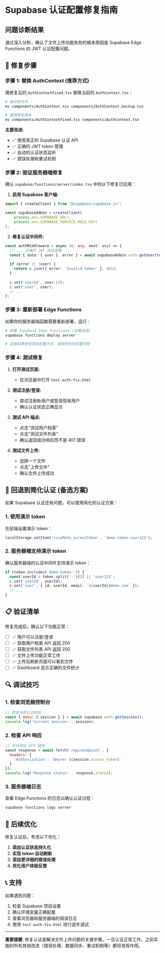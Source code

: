 # Supabase 认证配置修复指南

## 问题诊断结果
通过深入分析，确认了文件上传功能失败的根本原因是 Supabase Edge Functions 的 JWT 认证配置问题。

## 🔧 修复步骤

### 步骤 1: 替换 AuthContext (推荐方式)

用修复后的 `AuthContextFixed.tsx` 替换当前的 `AuthContext.tsx`：

```bash
# 备份原文件
mv components/AuthContext.tsx components/AuthContext.backup.tsx

# 使用修复版本
mv components/AuthContextFixed.tsx components/AuthContext.tsx
```

**主要改进:**
- ✅ 使用真正的 Supabase 认证 API
- ✅ 正确的 JWT token 管理
- ✅ 自动的认证状态监听
- ✅ 错误处理和重试机制

### 步骤 2: 验证服务器端修复

确认 `supabase/functions/server/index.tsx` 中的以下修复已应用：

1. **启用 Supabase 客户端:**
```typescript
import { createClient } from "@supabase/supabase-js";

const supabaseAdmin = createClient(
    process.env.SUPABASE_URL!,
    process.env.SUPABASE_SERVICE_ROLE_KEY!
);
```

2. **修复认证中间件:**
```typescript
const authMiddleware = async (c: any, next: any) => {
  // ... 正确的 JWT 验证逻辑
  const { data: { user }, error } = await supabaseAdmin.auth.getUser(token);
  
  if (error || !user) {
    return c.json({ error: 'Invalid token' }, 401);
  }
  
  c.set('userId', user.id);
  c.set('user', user);
  // ...
};
```

### 步骤 3: 重新部署 Edge Functions

如果你的服务器端函数需要重新部署，运行：

```bash
# 部署 Supabase Edge Functions (如果适用)
supabase functions deploy server

# 或者如果使用其他部署方式，请按照你的部署流程
```

### 步骤 4: 测试修复

1. **打开测试页面:**
   - 在浏览器中打开 `test-auth-fix.html`
   
2. **测试注册/登录:**
   - 尝试注册新用户或登录现有用户
   - 确认认证状态正确显示

3. **测试 API 端点:**
   - 点击"测试用户档案"
   - 点击"测试文件列表"
   - 确认返回成功响应而不是 401 错误

4. **测试文件上传:**
   - 选择一个文件
   - 点击"上传文件"
   - 确认文件上传成功

## 🔄 回退到简化认证 (备选方案)

如果 Supabase 认证还有问题，可以使用简化的认证方案：

### 1. 使用演示 token

在前端设置演示 token：
```javascript
localStorage.setItem('visaMate_accessToken', 'demo-token-user123');
```

### 2. 服务器端支持演示 token

确认服务器端的认证中间件支持演示 token：
```typescript
if (token.includes('demo-token-')) {
  const userId = token.split('-')[2] || 'user123';
  c.set('userId', userId);
  c.set('user', { id: userId, email: `${userId}@demo.com` });
  // ...
}
```

## 📋 验证清单

修复完成后，确认以下功能正常：

- [ ] ✅ 用户可以注册/登录
- [ ] ✅ 获取用户档案 API 返回 200
- [ ] ✅ 获取文件列表 API 返回 200
- [ ] ✅ 文件上传功能正常工作
- [ ] ✅ 上传后刷新页面可以看到文件
- [ ] ✅ Dashboard 显示正确的文件统计

## 🔍 调试技巧

### 1. 检查浏览器控制台
```javascript
// 检查当前认证状态
const { data: { session } } = await supabase.auth.getSession();
console.log('Current session:', session);
```

### 2. 检查 API 响应
```javascript
// 手动测试 API 调用
const response = await fetch('/api/endpoint', {
  headers: {
    'Authorization': `Bearer ${session.access_token}`
  }
});
console.log('Response status:', response.status);
```

### 3. 服务器端日志
查看 Edge Functions 的日志以确认认证过程：
```bash
supabase functions logs server
```

## 🚀 后续优化

修复认证后，考虑以下优化：

1. **添加认证状态持久化**
2. **实现 token 自动刷新**
3. **添加更详细的错误处理**
4. **优化用户体验反馈**

## 📞 支持

如果遇到问题：

1. 检查 Supabase 项目设置
2. 确认环境变量正确配置
3. 查看浏览器和服务器端的错误日志
4. 使用 `test-auth-fix.html` 进行逐步调试

---

**重要提醒**: 修复认证是解决文件上传问题的关键步骤。一旦认证正常工作，之前实施的所有其他改进（错误处理、数据同步、重试机制等）都将发挥作用。